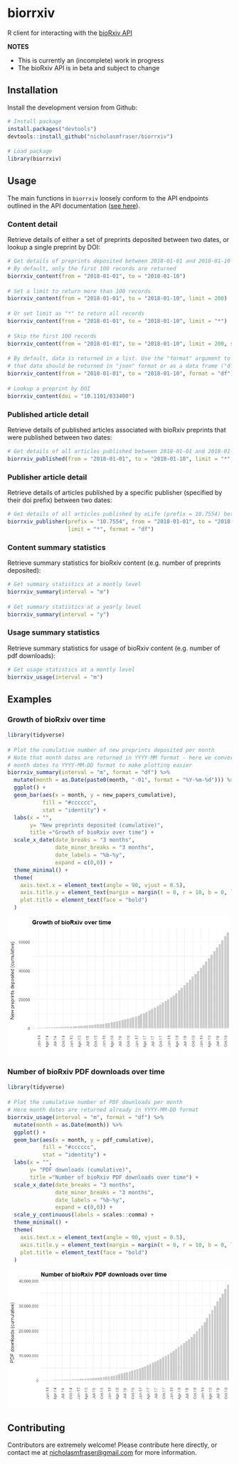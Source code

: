 
<!-- README.md is generated from README.Rmd. Please edit that file -->

# biorrxiv

R client for interacting with the [bioRxiv API](https://api.biorxiv.org)

**NOTES**

  - This is currently an (incomplete) work in progress
  - The bioRxiv API is in beta and subject to change

## Installation

Install the development version from Github:

``` r
# Install package
install.packages("devtools")
devtools::install_github("nicholasmfraser/biorrxiv")

# Load package
library(biorrxiv)
```

## Usage

The main functions in `biorrxiv` loosely conform to the API endpoints
outlined in the API documentation ([see
here](https://api.biorxiv.org/)).

### Content detail

Retrieve details of either a set of preprints deposited between two
dates, or lookup a single preprint by DOI:

``` r
# Get details of preprints deposited between 2018-01-01 and 2018-01-10
# By default, only the first 100 records are returned
biorrxiv_content(from = "2018-01-01", to = "2018-01-10")

# Set a limit to return more than 100 records
biorrxiv_content(from = "2018-01-01", to = "2018-01-10", limit = 200)

# Or set limit as "*" to return all records
biorrxiv_content(from = "2018-01-01", to = "2018-01-10", limit = "*")

# Skip the first 100 records
biorrxiv_content(from = "2018-01-01", to = "2018-01-10", limit = 200, skip = 100)

# By default, data is returned in a list. Use the "format" argument to specify
# that data should be returned in "json" format or as a data frame ("df").
biorrxiv_content(from = "2018-01-01", to = "2018-01-10", format = "df")

# Lookup a preprint by DOI
biorrxiv_content(doi = "10.1101/833400")
```

### Published article detail

Retrieve details of published articles associated with bioRxiv preprints
that were published between two dates:

``` r
# Get details of all articles published between 2018-01-01 and 2018-01-10
biorrxiv_published(from = "2018-01-01", to = "2018-01-10", limit = "*", format = "df")
```

### Publisher article detail

Retrieve details of articles published by a specific publisher
(specified by their doi prefix) between two dates:

``` r
# Get details of all articles published by eLife (prefix = 10.7554) between 2018-01-01 and 2018-01-10
biorrxiv_publisher(prefix = "10.7554", from = "2018-01-01", to = "2018-01-10", 
                   limit = "*", format = "df")
```

### Content summary statistics

Retrieve summary statistics for bioRxiv content (e.g. number of
preprints deposited):

``` r
# Get summary statistics at a montly level
biorrxiv_summary(interval = "m")

# Get summary statistics at a yearly level
biorrxiv_summary(interval = "y")
```

### Usage summary statistics

Retrieve summary statistics for usage of bioRxiv content (e.g. number of
pdf downloads):

``` r
# Get usage statistics at a montly level
biorrxiv_usage(interval = "m")
```

## Examples

### Growth of bioRxiv over time

``` r
library(tidyverse)

# Plot the cumulative number of new preprints deposited per month
# Note that month dates are returned in YYYY-MM format - here we convert
# month dates to YYYY-MM-DD format to make plotting easier
biorrxiv_summary(interval = "m", format = "df") %>%
  mutate(month = as.Date(paste0(month, "-01", format = "%Y-%m-%d"))) %>%
  ggplot() +
  geom_bar(aes(x = month, y = new_papers_cumulative),
           fill = "#cccccc",
           stat = "identity") +
  labs(x = "",
       y= "New preprints deposited (cumulative)",
       title ="Growth of bioRxiv over time") +
  scale_x_date(date_breaks = "3 months",
               date_minor_breaks = "3 months",
               date_labels = "%b-%y",
               expand = c(0,0)) +
  theme_minimal() +
  theme(
    axis.text.x = element_text(angle = 90, vjust = 0.5),
    axis.title.y = element_text(margin = margin(t = 0, r = 10, b = 0, l = 0)),
    plot.title = element_text(face = "bold")
  )
```

![](examples/biorxiv_deposited_preprints.png)

### Number of bioRxiv PDF downloads over time

``` r
library(tidyverse)

# Plot the cumulative number of PDF downloads per month
# Here month dates are returned already in YYYY-MM-DD format
biorrxiv_usage(interval = "m", format = "df") %>%
  mutate(month = as.Date(month)) %>%
  ggplot() +
  geom_bar(aes(x = month, y = pdf_cumulative),
           fill = "#cccccc",
           stat = "identity") +
  labs(x = "",
       y= "PDF downloads (cumulative)",
       title ="Number of bioRxiv PDF downloads over time") +
  scale_x_date(date_breaks = "3 months",
               date_minor_breaks = "3 months",
               date_labels = "%b-%y",
               expand = c(0,0)) +
  scale_y_continuous(labels = scales::comma) +
  theme_minimal() +
  theme(
    axis.text.x = element_text(angle = 90, vjust = 0.5),
    axis.title.y = element_text(margin = margin(t = 0, r = 10, b = 0, l = 0)),
    plot.title = element_text(face = "bold")
  )
```

![](examples/biorxiv_pdf_downloads.png)

## Contributing

Contributors are extremely welcome\! Please contribute here directly, or
contact me at <nicholasmfraser@gmail.com> for more information.
